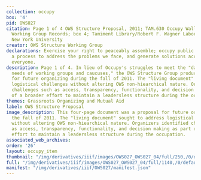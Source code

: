 ```yaml
---
collection: occupy
box: '4'
pid: OWS027
citation: Page 1 of 4 OWS Structure Proposal, 2011; TAM.630 Occupy Wall Street Archives
  Working Group Records; box 4; Tamiment Library/Robert F. Wagner Labor Archives,
  New York University
creator: OWS Structure Working Group
declarations: Exercise your right to peaceably assemble; occupy public space; create
  a process to address the problems we face, and generate solutions accessible to
  everyone.
description: Page 1 of 4. In lieu of Occupy's struggles to meet the "day-to-day operational
  needs of working groups and caucuses," the OWS Structure Group produced this proposal
  for future organizing during the fall of 2011. The "living document" sought to address
  logistical challenges without altering OWS non-hiearchical nature. Organizers identified
  challenges such as access, transparency, functionality, and decision making as part
  of a broader effort to maintain a leadersless structure during the occupation.
themes: Grassroots Organizing and Mutual Aid
label: OWS Structure Proposal
image_description: This four-page document was a proposal for future organizing during
  the fall of 2011. The "living document" sought to address logistical challenges
  without altering OWS non-hiearchical nature. Organizers identified challenges such
  as access, transparency, functionality, and decision making as part of a broader
  effort to maintain a leadersless structure during the occupation.
associated_web_archives:
order: '26'
layout: occupy_item
thumbnail: "/img/derivatives/iiif/images/OWS027_OWS027_04/full/250,/0/default.jpg"
full: "/img/derivatives/iiif/images/OWS027_OWS027_04/full/1140,/0/default.jpg"
manifest: "/img/derivatives/iiif/OWS027/manifest.json"
---
```

